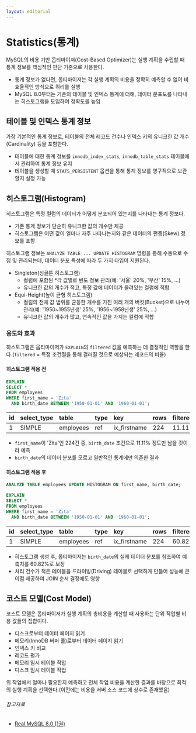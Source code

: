 ```yaml
---
layout: editorial
---
```


# Statistics(통계)

MySQL의 비용 기반 옵티마이저(Cost-Based Optimizer)는 실행 계획을 수립할 때 통계 정보를 핵심적인 판단 기준으로 사용한다.

- 통계 정보가 없다면, 옵티마이저는 각 실행 계획의 비용을 정확히 예측할 수 없어 비효율적인 방식으로 쿼리를 실행
- MySQL 8.0부터는 기존의 테이블 및 인덱스 통계에 더해, 데이터 분포도를 나타내는 히스토그램을 도입하여 정확도를 높임

## 테이블 및 인덱스 통계 정보

가장 기본적인 통계 정보로, 테이블의 전체 레코드 건수나 인덱스 키의 유니크한 값 개수(Cardinality) 등을 포함한다.

- 테이블에 대한 통계 정보를 `innodb_index_stats`, `innodb_table_stats` 테이블에서 관리하여 통계 정보 유지
- 테이블을 생성할 때 `STATS_PERSISTENT` 옵션을 통해 통계 정보를 영구적으로 보관할지 설정 가능

## 히스토그램(Histogram)

히스토그램은 특정 컬럼의 데이터가 어떻게 분포되어 있는지를 나타내는 통계 정보다.

- 기존 통계 정보가 단순히 유니크한 값의 개수만 제공
- 히스토그램은 어떤 값이 얼마나 자주 나타나는지와 같은 데이터의 편중(Skew) 정보를 포함

히스토그램 정보는 `ANALYZE TABLE ... UPDATE HISTOGRAM` 명령을 통해 수동으로 수집 및 관리되는데, 데이터 분포 특성에 따라 두 가지 타입이 지원된다.

- Singleton(싱글톤 히스토그램)
    - 컬럼에 포함된 *각 값별로 빈도 정보 관리(예: '서울' 20%, '부산' 15%, ...)
    - 유니크한 값의 개수가 적고, 특정 값에 데이터가 몰려있는 컬럼에 적합
- Equi-Height(높이 균형 히스토그램)
    - 컬럼의 전체 값 범위를 균등한 개수를 가진 여러 개의 버킷(Bucket)으로 나누어 관리(예: '1950~1955년생' 25%, '1956~1958년생' 25%, ...)
    - 유니크한 값의 개수가 많고, 연속적인 값을 가지는 컬럼에 적합

### 용도와 효과

히스토그램은 옵티마이저가 `EXPLAIN`의 `filtered` 값을 예측하는 데 결정적인 역할을 한다.(`filtered` = 특정 조건절을 통해 걸러질 것으로 예상되는 레코드의 비율)

#### 히스토그램 적용 전

```sql
EXPLAIN
SELECT *
FROM employees
WHERE first_name = 'Zita'
  AND birth_date BETWEEN '1950-01-01' AND '1960-01-01';
```

| id | select_type | table     | type | key          | rows | filtered |
|:---|:------------|:----------|:-----|:-------------|:-----|:---------|
| 1  | SIMPLE      | employees | ref  | ix_firstname | 224  | 11.11    |

- `first_name`이 'Zita'인 224건 중, `birth_date` 조건으로 11.11% 정도만 남을 것이라 예측
- `birth_date`의 데이터 분포를 모르고 일반적인 통계에만 의존한 결과

#### 히스토그램 적용 후

```sql
ANALYZE TABLE employees UPDATE HISTOGRAM ON first_name, birth_date;

EXPLAIN
SELECT *
FROM employees
WHERE first_name = 'Zita'
  AND birth_date BETWEEN '1950-01-01' AND '1960-01-01';
```

| id | select_type | table     | type | key          | rows | filtered |
|:---|:------------|:----------|:-----|:-------------|:-----|:---------|
| 1  | SIMPLE      | employees | ref  | ix_firstname | 224  | 60.82    |

- 히스토그램 생성 후, 옵티마이저는 `birth_date`의 실제 데이터 분포를 참조하여 예측치를 60.82%로 보정
- 처리 건수가 적은 테이블을 드라이빙(Driving) 테이블로 선택하게 만들어 성능에 큰 이점 제공하여 JOIN 순서 결정에도 영향


## 코스트 모델(Cost Model)

코스트 모델은 옵티마이저가 실행 계획의 총비용을 계산할 때 사용하는 단위 작업별 비용 값들의 집합이다.

- 디스크로부터 데이터 페이지 읽기
- 메모리(InnoDB 버퍼 풀)로부터 데이터 페이지 읽기
- 인덱스 키 비교
- 레코드 평가
- 메모리 임시 테이블 작업
- 디스크 임시 테이블 작업

위 작업에서 얼마나 필요한지 예측하고 전체 작업 비용을 계산한 결과를 바탕으로 최적의 실행 계획을 선택한다.(이전에는 비용을 서버 소스 코드에 상수로 존재했음)

###### 참고자료

- [Real MySQL 8.0 (1권)](https://kobic.net/book/bookInfo/view.do?isbn=9791158392703)
